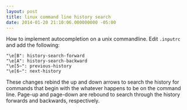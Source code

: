 ```yaml
---
layout: post
title: linux command line history search
date: 2014-01-20 21:10:06.000000000 -05:00
---
```

How to implement autocompletion on a unix commandline. Edit `.inputrc` and add the following:

    "\e[B": history-search-forward
    "\e[A": history-search-backward
    "\e[5~": previous-history
    "\e[6~": next-history

These changes rebind the up and down arrows to search the history for commands that begin with the whatever happens to be on the command line. Page-up and page-down are rebound to search through the history forwards and backwards, respectively.
